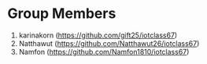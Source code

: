 # Group Members
1. karinakorn (https://github.com/gift25/iotclass67)
1. Natthawut (https://github.com/Natthawut26/iotclass67)
1. Namfon (https://github.com/Namfon1810/iotclass67)
